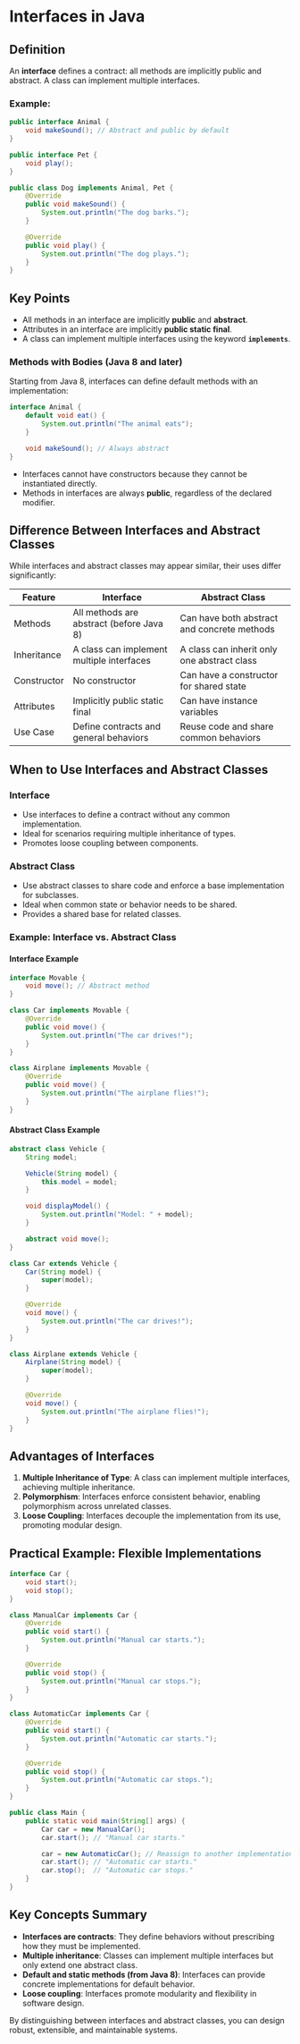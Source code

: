 # **Interfaces in Java**

## **Definition**

An **interface** defines a contract: all methods are implicitly public and abstract. A class can implement multiple interfaces.

### Example:

```java
public interface Animal {
    void makeSound(); // Abstract and public by default
}

public interface Pet {
    void play();
}

public class Dog implements Animal, Pet {
    @Override
    public void makeSound() {
        System.out.println("The dog barks.");
    }

    @Override
    public void play() {
        System.out.println("The dog plays.");
    }
}
```

## **Key Points**

- All methods in an interface are implicitly **public** and **abstract**.
- Attributes in an interface are implicitly **public static final**.
- A class can implement multiple interfaces using the keyword **`implements`**.

### **Methods with Bodies (Java 8 and later)**

Starting from Java 8, interfaces can define default methods with an implementation:

```java
interface Animal {
    default void eat() {
        System.out.println("The animal eats");
    }

    void makeSound(); // Always abstract
}
```

- Interfaces cannot have constructors because they cannot be instantiated directly.
- Methods in interfaces are always **public**, regardless of the declared modifier.

## **Difference Between Interfaces and Abstract Classes**

While interfaces and abstract classes may appear similar, their uses differ significantly:

| Feature                  | Interface                             | Abstract Class                   |
|--------------------------|---------------------------------------|-----------------------------------|
| Methods                  | All methods are abstract (before Java 8) | Can have both abstract and concrete methods |
| Inheritance              | A class can implement multiple interfaces | A class can inherit only one abstract class |
| Constructor              | No constructor                       | Can have a constructor for shared state |
| Attributes               | Implicitly public static final        | Can have instance variables      |
| Use Case                 | Define contracts and general behaviors | Reuse code and share common behaviors |

## **When to Use Interfaces and Abstract Classes**

### **Interface**
- Use interfaces to define a contract without any common implementation.
- Ideal for scenarios requiring multiple inheritance of types.
- Promotes loose coupling between components.

### **Abstract Class**
- Use abstract classes to share code and enforce a base implementation for subclasses.
- Ideal when common state or behavior needs to be shared.
- Provides a shared base for related classes.

### Example: Interface vs. Abstract Class

#### **Interface Example**

```java
interface Movable {
    void move(); // Abstract method
}

class Car implements Movable {
    @Override
    public void move() {
        System.out.println("The car drives!");
    }
}

class Airplane implements Movable {
    @Override
    public void move() {
        System.out.println("The airplane flies!");
    }
}
```

#### **Abstract Class Example**

```java
abstract class Vehicle {
    String model;

    Vehicle(String model) {
        this.model = model;
    }

    void displayModel() {
        System.out.println("Model: " + model);
    }

    abstract void move();
}

class Car extends Vehicle {
    Car(String model) {
        super(model);
    }

    @Override
    void move() {
        System.out.println("The car drives!");
    }
}

class Airplane extends Vehicle {
    Airplane(String model) {
        super(model);
    }

    @Override
    void move() {
        System.out.println("The airplane flies!");
    }
}
```

## **Advantages of Interfaces**

1. **Multiple Inheritance of Type**: A class can implement multiple interfaces, achieving multiple inheritance.
2. **Polymorphism**: Interfaces enforce consistent behavior, enabling polymorphism across unrelated classes.
3. **Loose Coupling**: Interfaces decouple the implementation from its use, promoting modular design.

## **Practical Example: Flexible Implementations**

```java
interface Car {
    void start();
    void stop();
}

class ManualCar implements Car {
    @Override
    public void start() {
        System.out.println("Manual car starts.");
    }

    @Override
    public void stop() {
        System.out.println("Manual car stops.");
    }
}

class AutomaticCar implements Car {
    @Override
    public void start() {
        System.out.println("Automatic car starts.");
    }

    @Override
    public void stop() {
        System.out.println("Automatic car stops.");
    }
}

public class Main {
    public static void main(String[] args) {
        Car car = new ManualCar();
        car.start(); // "Manual car starts."

        car = new AutomaticCar(); // Reassign to another implementation
        car.start(); // "Automatic car starts."
        car.stop();  // "Automatic car stops."
    }
}
```

## **Key Concepts Summary**

- **Interfaces are contracts**: They define behaviors without prescribing how they must be implemented.
- **Multiple inheritance**: Classes can implement multiple interfaces but only extend one abstract class.
- **Default and static methods (from Java 8)**: Interfaces can provide concrete implementations for default behavior.
- **Loose coupling**: Interfaces promote modularity and flexibility in software design.

By distinguishing between interfaces and abstract classes, you can design robust, extensible, and maintainable systems.

